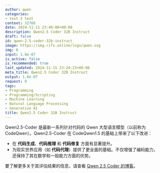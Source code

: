 ```yaml
---
author: qwen
categories:
- text 2 text
context: 32768
date: 2024-11-11 23:40:00+00:00
description: Qwen2.5 Coder 32B Instruct
draft: false
id: qwen-2.5-coder-32b-instruct
image: https://img.rifx.online/logo/qwen.svg
img: 0
input: 1.8e-07
is_active: false
is_recommended: true
last_updated: 2024-11-15 23:24:23+00:00
meta_title: Qwen2.5 Coder 32B Instruct
output: 1.8e-07
request: 0
tags:
- Programming
- Programming/Scripting
- Machine Learning
- Natural Language Processing
- Generative AI
title: Qwen2.5 Coder 32B Instruct
---
```




Qwen2.5-Coder 是最新一系列针对代码的 Qwen 大型语言模型（以前称为 CodeQwen）。Qwen2.5-Coder 在 CodeQwen1.5 的基础上带来了以下改进：

- 在 **代码生成**、**代码推理** 和 **代码修复** 方面有显著提升。
- 为现实世界应用（如 **代码代理**）提供了更全面的基础。不仅增强了编码能力，还保持了其在数学和一般能力方面的优势。

要了解更多关于其评估结果的信息，请查看 [Qwen 2.5 Coder 的博客](https://qwenlm.github.io/blog/qwen2.5-coder-family/)。

